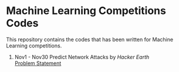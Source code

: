 # Machine Learning Competitions Codes

This repository contains the codes that has been written for Machine Learning competitions.

1. Nov1 - Nov30 Predict Network Attacks by _Hacker Earth_ <br>
[Problem Statement](https://www.hackerearth.com/challenge/competitive/machine-learning-challenge-4/machine-learning/sample/#c124772)
